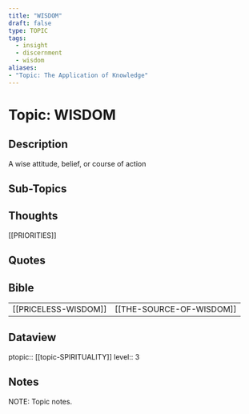 ```yaml
---
title: "WISDOM"
draft: false
type: TOPIC
tags:
  - insight
  - discernment
  - wisdom
aliases: 
- "Topic: The Application of Knowledge"
---
```

# Topic: WISDOM 
## Description
A wise attitude, belief, or course of action

## Sub-Topics

## Thoughts
[[PRIORITIES]]

## Quotes

## Bible
|     |     |
| --- | --- |
| [[PRICELESS-WISDOM]] | [[THE-SOURCE-OF-WISDOM]] |

## Dataview
ptopic:: [[topic-SPIRITUALITY]]
level:: 3

## Notes
NOTE: Topic notes.